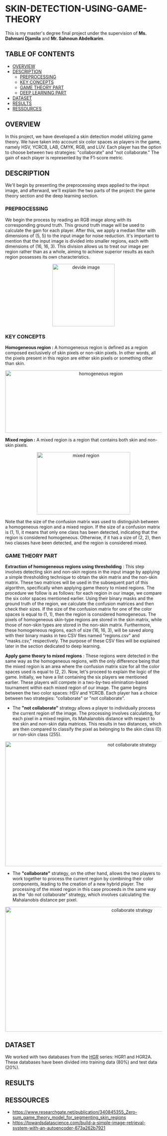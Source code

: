 # SKIN-DETECTION-USING-GAME-THEORY
This is my master's degree final project under the supervision of **Ms. Dahmani Djamila** and **Mr. Sahnoun Abdelkarim**.
## TABLE OF CONTENTS
- [OVERVIEW](#overview)
- [DESCRIPTION](#description)
  - [PREPROCESSING](#preprocessing)
  - [KEY CONCEPTS](#key-concepts)
  - [GAME THEORY PART](#game-theory-part)
  - [DEEP LEARNING PART](#deep-learning-part)
- [DATASET](#dataset)
- [RESULTS](#results)
- [RESSOURCES](#ressources)
## OVERVIEW
In this project, we have developed a skin detection model utilizing game theory. We have taken into account six color spaces as players in the game, namely HSV, YCRCB, LAB, CMYK, RGB, and LUV. Each player has the option to choose between two strategies: "collaborate" and "not collaborate." The gain of each player is represented by the F1-score metric.
## DESCRIPTION
We'll begin by presenting the preprocessing steps applied to the input image, and afterward, we'll explain the two parts of the project: the game theory section and the deep learning section.
### PREPROCESSING
We begin the process by reading an RGB image along with its corresponding ground truth. This ground truth image will be used to calculate the gain for each player. After this, we apply a median filter with dimensions of (5, 5) to the input image for noise reduction. It's important to mention that the input image is divided into smaller regions, each with dimensions of (16, 16, 3). This division allows us to treat our image per region rather than as a whole, aiming to achieve superior results as each region possesses its own characteristics.
<p align="center"> 
<img src="https://github.com/FatimaAbc/SKIN-DETECTION-USING-GAME-THEORY/assets/66517563/b6116eb1-6297-4865-a698-4e606da478f6" alt="devide image" width="200" height="200">
</p>

### KEY CONCEPTS
**Homogeneous region :** A homogeneous region is defined as a region composed exclusively of skin pixels or non-skin pixels. In other words, all the pixels present in this region are either skin pixels or something other than skin.
<p align="center"> 
<img src="https://github.com/FatimaAbc/SKIN-DETECTION-USING-GAME-THEORY/assets/66517563/5af8265b-3c90-463f-8ff3-648048b96f7e" alt="homogeneous region" width="600" height="200">
</p>

**Mixed region :** A mixed region is a region that contains both skin and non-skin pixels.
<p align="center"> 
<img src="https://github.com/FatimaAbc/SKIN-DETECTION-USING-GAME-THEORY/assets/66517563/6d11b7dd-505a-4f89-80f3-81a349bcc4e5" alt="mixed region" width="300" height="200">
</p>
Note that the size of the confusion matrix was used to distinguish between a homogeneous region and a mixed region. If the size of a confusion matrix is (1, 1), it means that only one class has been detected, indicating that the region is considered homogeneous. Otherwise, if it has a size of (2, 2), then two classes have been detected, and the region is considered mixed.

### GAME THEORY PART
**Extraction of homogeneous regions using thresholding** : This step involves detecting skin and non-skin regions in the input image by applying a simple thresholding technique to obtain the skin matrix and the non-skin matrix. These two matrices will be used in the subsequent part of this algorithm, specifically when applying game theory to mixed regions. The procedure we follow is as follows: for each region in our image, we compare the six color spaces mentioned earlier. Using their binary masks and the ground truth of the region, we calculate the confusion matrices and then check their sizes. If the size of the confusion matrix for one of the color spaces is equal to (1, 1), then the region is considered homogeneous. The pixels of homogeneous skin-type regions are stored in the skin matrix, while those of non-skin types are stored in the non-skin matrix. Furthermore, these homogeneous regions, each of size (16, 16, 3), will be saved along with their binary masks in two CSV files named "regions.csv" and "masks.csv," respectively. The purpose of these CSV files will be explained later in the section dedicated to deep learning.

**Apply game theory to mixed regions** : These regions were detected in the same way as the homogeneous regions, with the only difference being that the mixed region is an area where the confusion matrix size for all the color spaces used is equal to (2, 2). Now, let's proceed to explain the logic of the game. Initially, we have a list containing the six players we mentioned earlier. These players will compete in a two-by-two elimination-based tournament within each mixed region of our image. The game begins between the two color spaces: HSV and YCRCB. Each player has a choice between two strategies: "collaborate" or "not collaborate". 
- The **"not collaborate"** strategy allows a player to individually process the current region of the image. The processing involves calculating, for each pixel in a mixed region, its Mahalanobis distance with respect to the skin and non-skin data matrices. This results in two distances, which are then compared to classify the pixel as belonging to the skin class (0) or non-skin class (255).
<p align="center"> 
<img src="https://github.com/FatimaAbc/SKIN-DETECTION-USING-GAME-THEORY/assets/66517563/19804019-ced7-462d-88ba-ff73b31ea078" alt="not collaborate strategy" width="800" height="400">
</p>

- The **"collaborate"** strategy, on the other hand, allows the two players to work together to process the current region by combining their color components, leading to the creation of a new hybrid player. The processing of the mixed region in this case proceeds in the same way as the "do not collaborate" strategy, which involves calculating the Mahalanobis distance per pixel.
<p align="center"> 
<img src="https://github.com/FatimaAbc/SKIN-DETECTION-USING-GAME-THEORY/assets/66517563/19804019-ced7-462d-88ba-ff73b31ea078" alt="collaborate strategy" width="800" height="400">
</p>

## DATASET
We worked with two databases from the [HGR](https://sun.aei.polsl.pl/~mkawulok/gestures/) series: HGR1 and HGR2A. These databases have been divided into training data (80%) and test data (20%).
## RESULTS
## RESSOURCES
- https://www.researchgate.net/publication/340845355_Zero-sum_game_theory_model_for_segmenting_skin_regions
- https://towardsdatascience.com/build-a-simple-image-retrieval-system-with-an-autoencoder-673a262b7921
